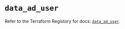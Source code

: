 # `data_ad_user`

Refer to the Terraform Registory for docs: [`data_ad_user`](https://www.terraform.io/docs/providers/ad/d/user).
